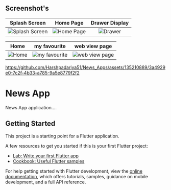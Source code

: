 ## Screenshot's

| Splash Screen | Home Page | Drawer Display |
|:-------------:|:-------------:|:-------------:|
| ![Splash Screen](https://github.com/Harshpadariya51/News_Apps/assets/135210889/c211d488-a474-4718-b662-54b04f29f087) | ![Home Page](https://github.com/Harshpadariya51/News_Apps/assets/135210889/6a21014a-0772-4310-b5c1-2fdc97c0d00c) | ![Drawer](https://github.com/Harshpadariya51/News_Apps/assets/135210889/5f7b9a7f-d064-4f1a-bff8-1d21bf55b64d) |

| Home  | my favourite | web view page |
|:-------------:|:-------------:|:-------------:|
| ![Home](https://github.com/Harshpadariya51/News_Apps/assets/135210889/66b7f769-3f4c-4c5e-95fe-3ec93e00a317) | ![my favourite](https://github.com/Harshpadariya51/News_Apps/assets/135210889/06362030-43d6-44bd-b82b-03a195d40e75) | ![web view page](https://github.com/Harshpadariya51/News_Apps/assets/135210889/b9115227-4b2a-4f5a-a960-2dd76b5fc06f) |




https://github.com/Harshpadariya51/News_Apps/assets/135210889/3a4929e0-7c2f-4b33-a785-9a5e8779f2f2




# News App

News App application....

## Getting Started

This project is a starting point for a Flutter application.

A few resources to get you started if this is your first Flutter project:

- [Lab: Write your first Flutter app](https://docs.flutter.dev/get-started/codelab)
- [Cookbook: Useful Flutter samples](https://docs.flutter.dev/cookbook)

For help getting started with Flutter development, view the
[online documentation](https://docs.flutter.dev/), which offers tutorials,
samples, guidance on mobile development, and a full API reference.
